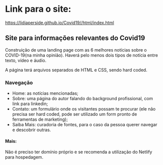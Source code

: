 # Link para o site: 
https://lidiaperside.github.io/Covid19//html/index.html


## Site para informações relevantes do Covid19

Construição de uma landing page com as 6 melhores notícias sobre o COVID-19(na minha opinião). 
Haverá pelo menos dois tipos de notícia entre texto, vídeo e áudio.

A página terá arquivos separados de HTML e CSS, sendo hard coded.

### Navegação

- Home: as notícias mencionadas;
- Sobre: uma página do autor falando do background profissional, com link para linkedin;
- Contato: um formulário onde os visitantes possam te procurar (ele não precisa ser hard coded, pode ser utilizado um form pronto de ferramentas de marketing);
- Saiba Mais: curadoria de fontes, para o caso da pessoa querer navegar e descobrir outras.

#### Mais:
Não é preciso ter domínio próprio e se recomenda a utilização do Netlify para hospedagem.

